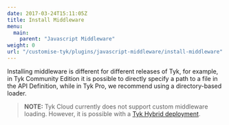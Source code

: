 ```yaml
---
date: 2017-03-24T15:11:05Z
title: Install Middleware
menu:
  main:
    parent: "Javascript Middleware"
weight: 0
url: "/customise-tyk/plugins/javascript-middleware/install-middleware"
---
```


Installing middleware is different for different releases of Tyk, for example, in Tyk Community Edition it is possible to directly specify a path to a file in the API Definition, while in Tyk Pro, we recommend using a directory-based loader.

> **NOTE:** Tyk Cloud currently does not support custom middleware loading. However, it is possible with a [Tyk Hybrid deployment][1].

[1]: /customise-tyk/javascript-middleware/install-middleware/tyk-hybrid/